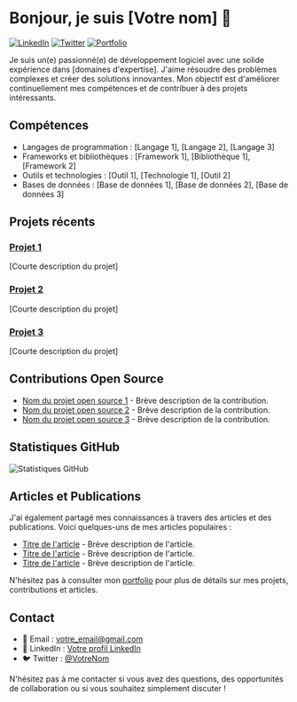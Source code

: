 # Bonjour, je suis [Votre nom] 👋

[![LinkedIn](https://img.shields.io/badge/-LinkedIn-blue?style=flat-square&logo=linkedin&logoColor=white)](https://www.linkedin.com/in/votre_nom/)
[![Twitter](https://img.shields.io/badge/-Twitter-1DA1F2?style=flat-square&logo=twitter&logoColor=white)](https://twitter.com/votre_nom)
[![Portfolio](https://img.shields.io/badge/-Portfolio-9e2a2b?style=flat-square&logo=dev.to&logoColor=white)](https://www.votre-portfolio.com)

Je suis un(e) passionné(e) de développement logiciel avec une solide expérience dans [domaines d'expertise]. J'aime résoudre des problèmes complexes et créer des solutions innovantes. Mon objectif est d'améliorer continuellement mes compétences et de contribuer à des projets intéressants.

## Compétences

- Langages de programmation : [Langage 1], [Langage 2], [Langage 3]
- Frameworks et bibliothèques : [Framework 1], [Bibliothèque 1], [Framework 2]
- Outils et technologies : [Outil 1], [Technologie 1], [Outil 2]
- Bases de données : [Base de données 1], [Base de données 2], [Base de données 3]

## Projets récents

### [Projet 1](lien_vers_le_projet)

[Courte description du projet]

### [Projet 2](lien_vers_le_projet)

[Courte description du projet]

### [Projet 3](lien_vers_le_projet)

[Courte description du projet]

## Contributions Open Source

- [Nom du projet open source 1](lien_vers_la_contribution) - Brève description de la contribution.
- [Nom du projet open source 2](lien_vers_la_contribution) - Brève description de la contribution.
- [Nom du projet open source 3](lien_vers_la_contribution) - Brève description de la contribution.

## Statistiques GitHub

![Statistiques GitHub](https://github-readme-stats.vercel.app/api?username=votre_nom_utilisateur&show_icons=true&theme=dark)

## Articles et Publications

J'ai également partagé mes connaissances à travers des articles et des publications. Voici quelques-uns de mes articles populaires :

- [Titre de l'article](lien_vers_l'article) - Brève description de l'article.
- [Titre de l'article](lien_vers_l'article) - Brève description de l'article.
- [Titre de l'article](lien_vers_l'article) - Brève description de l'article.

N'hésitez pas à consulter mon [portfolio](https://www.votre-portfolio.com) pour plus de détails sur mes projets, contributions et articles.

## Contact

- 📧 Email : votre_email@gmail.com
- 💼 LinkedIn : [Votre profil LinkedIn](https://www.linkedin.com/in/votre_nom/)
- 🐦 Twitter : [@VotreNom](https://twitter.com/votre_nom)

N'hésitez pas à me contacter si vous avez des questions, des opportunités de collaboration ou si vous souhaitez simplement discuter !